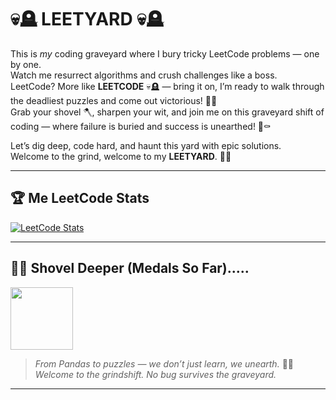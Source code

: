 # 💀🪦 LEETYARD 💀🪦

This is *my* coding graveyard where I bury tricky LeetCode problems — one by one.  
Watch me resurrect algorithms and crush challenges like a boss.  
LeetCode? More like **LEETCODE** 💀🪦 — bring it on, I’m ready to walk through the deadliest puzzles and come out victorious! 👑🔥  
Grab your shovel 🪓, sharpen your wit, and join me on this graveyard shift of coding — where failure is buried and success is unearthed! 🌱⚰️  

Let’s dig deep, code hard, and haunt this yard with epic solutions.  
Welcome to the grind, welcome to my **LEETYARD**. 🚀💀  

---

## 🏆 Me LeetCode Stats

[![LeetCode Stats](https://leetcard.jacoblin.cool/letaggucode?theme=dark&extension=activity)](https://leetcard.jacoblin.cool/letaggucode?theme=dark&extension=activity)

---

## 🧟‍♂️ Shovel Deeper (Medals So Far).....

<img src="https://miro.medium.com/v2/resize:fit:720/1*YJty0oZ9A55kiUZH-yu-4A.gif" width="100"/>

> *From Pandas to puzzles — we don’t just learn, we unearth.* 🐼💀  
> *Welcome to the grindshift. No bug survives the graveyard.*

---
